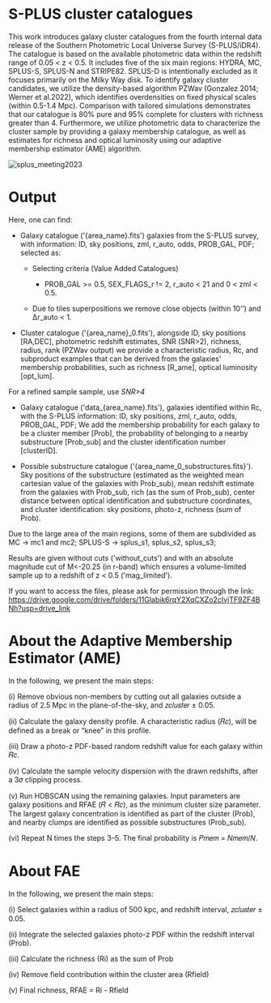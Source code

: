 # S-PLUS cluster catalogues

This work introduces galaxy cluster catalogues from the fourth internal data release of the Southern Photometric Local Universe Survey (S-PLUS/iDR4). The catalogue is based on the available photometric data within the redshift range of 0.05 < z < 0.5. It includes five of the six main regions: HYDRA, MC, SPLUS-S, SPLUS-N and STRIPE82. SPLUS-D is intentionally excluded as it focuses primarily on the Milky Way disk. To identify galaxy cluster candidates, we utilize the density-based algorithm PZWav (Gonzalez 2014; Werner et al.2022), which identifies overdensities on fixed physical scales (within 0.5-1.4 Mpc). Comparison with tailored simulations demonstrates that our catalogue is 80% pure and 95% complete for clusters with richness greater than 4. Furthermore, we utilize photometric data to characterize the cluster sample by providing a galaxy membership catalogue, as well as estimates for richness and optical luminosity using our adaptive membership estimator (AME) algorithm.

![splus_meeting2023](https://github.com/liadoubrawa/splus_cluster_catalogues/assets/79430629/a86e0b4b-3fe9-44f0-b240-f75b5ce40c24)


# Output

Here, one can find:
- Galaxy catalogue ('{area_name}.fits') galaxies from the S-PLUS survey, with information: ID, sky positions, zml, r_auto, odds, PROB_GAL, PDF; selected as:
  - Selecting criteria (Value Added Catalogues)
    - PROB_GAL >= 0.5, SEX_FLAGS_r != 2, r_auto < 21 and 0 < zml < 0.5.

  - Due to tiles superpositions we remove close objects (within 10’’)  and  Δr_auto < 1.

- Cluster catalogue ('{area_name}_0.fits'), alongside ID, sky positions [RA,DEC], photometric redshift estimates, SNR (SNR>2), richness, radius, rank (PZWav output) we provide a characteristic radius, Rc, and subproduct examples that can be derived from the galaxies' membership probabilities, such as richness [R_ame], optical luminosity [opt_lum].

For a refined sample sample, use *SNR>4*

- Galaxy catalogue ('data_{area_name}.fits'), galaxies identified within Rc, with the S-PLUS information: ID, sky positions, zml, r_auto, odds, PROB_GAL, PDF; We add the membership probability for each galaxy to be a cluster member [Prob], the probability of belonging to a nearby substructure [Prob_sub] and the cluster identification number [clusterID].

- Possible substructure catalogue ('{area_name_0_substructures.fits}'). Sky positions of the substructure (estimated as the weighted mean cartesian value of the galaxies with Prob_sub), mean redshift estimate from the galaxies with Prob_sub, rich (as the sum of Prob_sub), center distance between optical identification and substructure coordinates, and cluster identification: sky positions, photo-z, richness (sum of Prob).

Due to the large area of the main regions, some of them are subdivided as MC → mc1 and mc2; SPLUS-S → splus_s1, splus_s2, splus_s3;

Results are given without cuts ('without_cuts') and with an absolute magnitude cut of M<-20.25 (in r-band) which ensures a volume-limited sample up to a redshift of z < 0.5 ('mag_limited').

If you want to access the files, please ask for permission through the link:
https://drive.google.com/drive/folders/11Glabik6rqY2XqCXZo2cIvjTF9ZF4BNh?usp=drive_link

# About the Adaptive Membership Estimator (AME)

In the following, we present the main steps:

(i) Remove obvious non-members by cutting out all galaxies outside a radius of 2.5 Mpc in the plane-of-the-sky, and 𝑧𝑐𝑙𝑢𝑠𝑡𝑒𝑟 ± 0.05.

(ii) Calculate the galaxy density profile. A characteristic radius (𝑅𝑐), will be defined as a break or “knee” in this profile.

(iii) Draw a photo-z PDF-based random redshift value for each galaxy within 𝑅𝑐.

(iv) Calculate the sample velocity dispersion with the drawn redshifts, after a 3𝜎 clipping process.

(v) Run HDBSCAN using the remaining galaxies. Input parameters are galaxy positions and RFAE (𝑅 < 𝑅𝑐), as the minimum cluster size parameter. The largest galaxy concentration is identified as part of the cluster (Prob), and nearby clumps are identified as possible substructures (Prob_sub).

(vi) Repeat N times the steps 3–5. The final probability is 𝑃𝑚𝑒𝑚 = 𝑁𝑚𝑒𝑚/𝑁.


# About FAE

In the following, we present the main steps:

(i) Select galaxies within a radius of 500 kpc, and redshift interval, 𝑧𝑐𝑙𝑢𝑠𝑡𝑒𝑟 ± 0.05.

(ii) Integrate the selected galaxies photo-z PDF within the redshift interval (Prob).

(iii) Calculate the richness (Ri) as the sum of Prob

(iv) Remove field contribution within the cluster area (Rfield)

(v) Final richness, RFAE = Ri - Rfield



